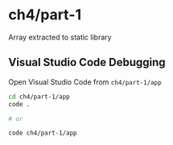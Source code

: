 # ch4/part-1

Array extracted to static library

## Visual Studio Code Debugging

Open Visual Studio Code from `ch4/part-1/app`

```bash
cd ch4/part-1/app
code .

# or

code ch4/part-1/app
```
